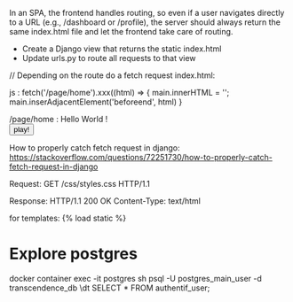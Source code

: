 In an SPA, the frontend handles routing, so even if a user navigates directly to a URL (e.g., /dashboard or /profile), the server should always return the same index.html file and let the frontend take care of routing.
  - Create a Django view that returns the static index.html
  - Update urls.py to route all requests to that view

// Depending on the route do a fetch request
index.html:
<body>
<div id=main></div>
</body>

js :
fetch('/page/home').xxx((html) => {
  main.innerHTML = '';
  main.inserAdjacentElement('beforeend', html)
}

/page/home :
Hello World !<br>
<button> play!</button>

How to properly catch fetch request in django:
https://stackoverflow.com/questions/72251730/how-to-properly-catch-fetch-request-in-django

Request:
GET /css/styles.css HTTP/1.1

Response:
HTTP/1.1 200 OK
Content-Type: text/html

for templates:
{% load static %}
<!-- {% load 'css/styles.css' %} -->
<link rel="stylesheet" href="{% static 'css/styles.css' %}">
<link rel="icon" href="images/favicon.ico" type="image/x-icon">
<!-- Custom JS -->
<script src="{% static 'js/script.js' %}" defer></script>
<script src="{% static 'js/pong.js' %}" defer></script>

# Explore postgres
docker container exec -it postgres sh
psql -U postgres_main_user -d transcendence_db
\dt
SELECT * FROM authentif_user;